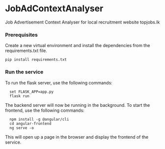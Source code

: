 # JobAdContextAnalyser
Job Advertisement Context Analyser for local recruitment website topjobs.lk

### Prerequisites
Create a new virtual environment and install the dependencies from the requirements.txt file.
```
pip install requirements.txt
```

### Run the service
To run the flask server, use the following commands:
```
  set FLASK_APP=app.py
  flask run
```
The backend server will now be running in the background. To start the frontend, use the following commands:
```
  npm install -g @angular/cli
  cd angular-frontend
  ng serve -o
```
This will open up a page in the browser and display the frontend of the service.
